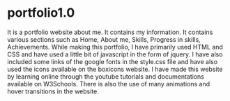 # portfolio1.0

It is a portfolio website about me. It contains my information. 
It contains various sections such as Home, About me, Skills, Progress in skills, Achievements.
While making this portfolio, I have primarily used HTML and CSS and have used a little bit of javascript in the form of jquery. I have also included some links of the google fonts in the style.css file and have also used the icons available on the boxicons website.
I have made this website by learning online through the youtube tutorials and documentations available on W3Schools. 
There is also the use of many animations and hover transitions in the website.
